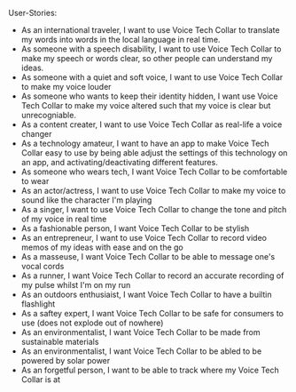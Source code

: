 User-Stories:
- As an international traveler, I want to use Voice Tech Collar to translate my words into words in the local language in real time.
- As someone with a speech disability, I want to use Voice Tech Collar to make my speech or words clear, so other people can understand my ideas.
- As someone with a quiet and soft voice, I want to use Voice Tech Collar to make my voice louder
- As someone who wants to keep their identity hidden, I want use Voice Tech Collar to make my voice altered such that my voice is clear but unrecogniable.
- As a content creater, I want to use Voice Tech Collar as real-life a voice changer
- As a technology amateur, I want to have an app to make Voice Tech Collar easy to use by being able adjust the settings of this technology on an app, and activating/deactivating different features.
- As someone who wears tech, I want Voice Tech Collar to be comfortable to wear
- As an actor/actress, I want to use Voice Tech Collar to make my voice to sound like the character I'm playing
- As a singer, I want to use Voice Tech Collar to change the tone and pitch of my voice in real time
- As a fashionable person, I want Voice Tech Collar to be stylish
- As an entrepreneur, I want to use Voice Tech Collar to record video memos of my ideas with ease and on the go
- As a masseuse, I want Voice Tech Collar to be able to message one's vocal cords
- As a runner, I want Voice Tech Collar to record an accurate recording of my pulse whilst I'm on my run
- As an outdoors enthusiaist, I want Voice Tech Collar to have a builtin flashlight
- As a saftey expert, I want Voice Tech Collar to be safe for consumers to use (does not explode out of nowhere)
- As an environmentalist, I want Voice Tech Collar to be made from sustainable materials
- As an environmentalist, I want Voice Tech Collar to be abled to be powered by solar power
- As an forgetful person, I want to be able to track where my Voice Tech Collar is at
